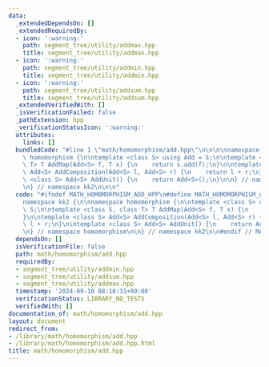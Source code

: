 ```yaml
---
data:
  _extendedDependsOn: []
  _extendedRequiredBy:
  - icon: ':warning:'
    path: segment_tree/utility/addmax.hpp
    title: segment_tree/utility/addmax.hpp
  - icon: ':warning:'
    path: segment_tree/utility/addmin.hpp
    title: segment_tree/utility/addmin.hpp
  - icon: ':warning:'
    path: segment_tree/utility/addsum.hpp
    title: segment_tree/utility/addsum.hpp
  _extendedVerifiedWith: []
  _isVerificationFailed: false
  _pathExtension: hpp
  _verificationStatusIcon: ':warning:'
  attributes:
    links: []
  bundledCode: "#line 1 \"math/homomorphism/add.hpp\"\n\n\n\nnamespace kk2 {\n\nnamespace\
    \ homomorphism {\n\ntemplate <class S> using Add = S;\n\ntemplate <class S, class\
    \ T> T AddMap(Add<S> f, T x) {\n    return x.add(f);\n}\n\ntemplate <class S>\
    \ Add<S> AddComposition(Add<S> l, Add<S> r) {\n    return l + r;\n}\n\ntemplate\
    \ <class S> Add<S> AddUnit() {\n    return Add<S>();\n}\n\n} // namespace homomorphism\n\
    \n} // namespace kk2\n\n\n"
  code: "#ifndef MATH_HOMOMORPHISM_ADD_HPP\n#define MATH_HOMOMORPHISM_ADD_HPP 1\n\n\
    namespace kk2 {\n\nnamespace homomorphism {\n\ntemplate <class S> using Add =\
    \ S;\n\ntemplate <class S, class T> T AddMap(Add<S> f, T x) {\n    return x.add(f);\n\
    }\n\ntemplate <class S> Add<S> AddComposition(Add<S> l, Add<S> r) {\n    return\
    \ l + r;\n}\n\ntemplate <class S> Add<S> AddUnit() {\n    return Add<S>();\n}\n\
    \n} // namespace homomorphism\n\n} // namespace kk2\n\n#endif // MATH_HOMOMORPHISM_ADD_HPP\n"
  dependsOn: []
  isVerificationFile: false
  path: math/homomorphism/add.hpp
  requiredBy:
  - segment_tree/utility/addmin.hpp
  - segment_tree/utility/addsum.hpp
  - segment_tree/utility/addmax.hpp
  timestamp: '2024-09-10 08:16:31+09:00'
  verificationStatus: LIBRARY_NO_TESTS
  verifiedWith: []
documentation_of: math/homomorphism/add.hpp
layout: document
redirect_from:
- /library/math/homomorphism/add.hpp
- /library/math/homomorphism/add.hpp.html
title: math/homomorphism/add.hpp
---
```

